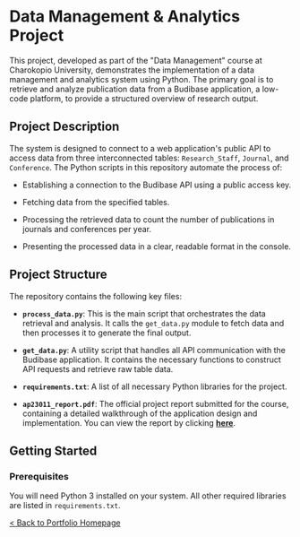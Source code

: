 # Data Management & Analytics Project

This project, developed as part of the "Data Management" course at Charokopio University, demonstrates the implementation of a data management and analytics system using Python. The primary goal is to retrieve and analyze publication data from a Budibase application, a low-code platform, to provide a structured overview of research output.

## Project Description

The system is designed to connect to a web application's public API to access data from three interconnected tables: `Research_Staff`, `Journal`, and `Conference`. The Python scripts in this repository automate the process of:

* Establishing a connection to the Budibase API using a public access key.

* Fetching data from the specified tables.

* Processing the retrieved data to count the number of publications in journals and conferences per year.

* Presenting the processed data in a clear, readable format in the console.

## Project Structure

The repository contains the following key files:

* **`process_data.py`**: This is the main script that orchestrates the data retrieval and analysis. It calls the `get_data.py` module to fetch data and then processes it to generate the final output.

* **`get_data.py`**: A utility script that handles all API communication with the Budibase application. It contains the necessary functions to construct API requests and retrieve raw table data.

* **`requirements.txt`**: A list of all necessary Python libraries for the project.

* **`ap23011_report.pdf`**: The official project report submitted for the course, containing a detailed walkthrough of the application design and implementation. You can view the report by clicking [**here**](BudiReport.pdf).

## Getting Started

### Prerequisites

You will need Python 3 installed on your system. All other required libraries are listed in `requirements.txt`.

[< Back to Portfolio Homepage](../README.md)


